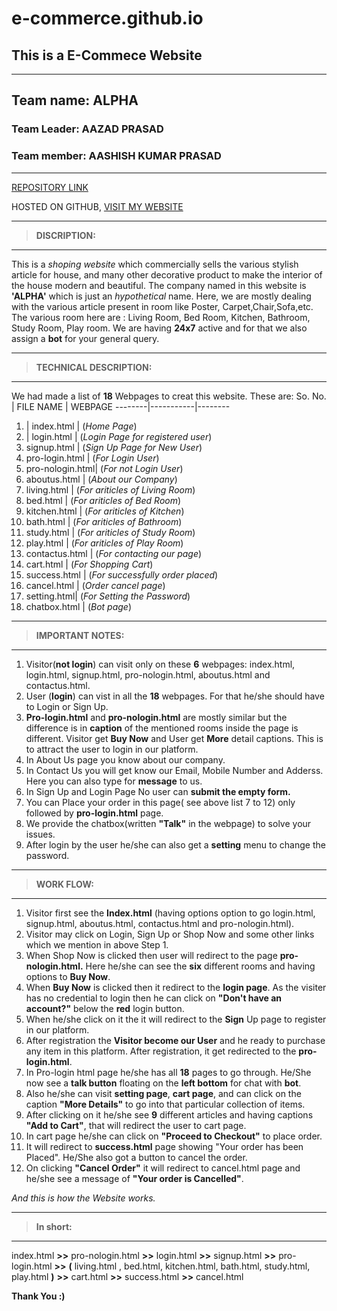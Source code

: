 # e-commerce.github.io
## This is a E-Commece Website
____

 ## Team name: ALPHA

### Team Leader: AAZAD PRASAD

### Team member: AASHISH KUMAR PRASAD
___




[REPOSITORY LINK](https://github.com/aazadprasad/e-commerce.github.io.git "Repository link")

HOSTED ON GITHUB,
[VISIT MY WEBSITE](https://aazadprasad.github.io/e-commerce.github.io/ "Website link") 
___


>**DISCRIPTION:**
___

This is a _shoping website_ which commercially sells the various stylish article for house, and many other decorative product to make the interior of the house modern and beautiful. 
The company named in this website is **'ALPHA'** which is just an _hypothetical_ name. Here, we are mostly dealing with the various article present in room like Poster, Carpet,Chair,Sofa,etc.
The various room here are : Living Room, Bed Room, Kitchen, Bathroom, Study Room, Play room. We are having **24x7** active and for that we also assign a **bot** for your general query.

___
>**TECHNICAL DESCRIPTION:**
___

We had made a list of **18** Webpages to creat this website.
These are:
So. No. | FILE NAME | WEBPAGE
--------|-----------|--------
1. | index.html | (_Home Page_)
2. | login.html | (_Login Page for registered user_)
3. signup.html	|	(_Sign Up Page for New User_)
4. pro-login.html |	(_For Login User_)
5. pro-nologin.html|	(_For not Login User_)
6. aboutus.html |	(_About our Company_)
7. living.html |		(_For ariticles of Living Room_)
8. bed.html |		(_For ariticles of Bed Room_)
9. kitchen.html |	(_For ariticles of Kitchen_)
10. bath.html |		(_For ariticles of Bathroom_)
11. study.html |		(_For ariticles of Study Room_)
12. play.html 	|	(_For ariticles of Play Room_)
13. contactus.html |	(_For contacting our page_)
14. cart.html |		(_For Shopping Cart_)
15. success.html |	(_For successfully order placed_)
16. cancel.html |	(_Order cancel page_)
17. setting.html| 	(_For Setting the Password_)
18. chatbox.html |	(_Bot page_)


___
>**IMPORTANT NOTES:**
___

1. Visitor(**not login**) can visit only on these **6** webpages: index.html, login.html, signup.html, pro-nologin.html, aboutus.html and contactus.html.
1. User (**login**) can vist in all the **18** webpages. For that he/she should have to Login or Sign Up.
1. **Pro-login.html** and **pro-nologin.html** are mostly similar but the difference is in **caption** of the mentioned rooms inside the page is different. Visitor get **Buy Now** and User get **More** detail captions. This is to attract the user to login in our platform.
1. In About Us page you know about our company.
1. In Contact Us you will get know our Email, Mobile Number and Adderss. Here you can also type for **message** to us.
1. In Sign Up and Login Page No user can **submit the empty form.**
1. You can Place your order in this page( see above list 7 to 12) only followed by **pro-login.html** page.
1. We provide the chatbox(written **"Talk"** in the webpage) to solve your issues. 
1. After login by the user he/she can also get a **setting** menu to change the password.


___
>**WORK FLOW:**
___

1. Visitor first see the **Index.html** (having options option to go login.html, signup.html, aboutus.html, contactus.html and pro-nologin.html).
1. Visitor may click on Login, Sign Up or Shop Now and some other links which we mention in above Step 1.
1. When Shop Now is clicked then user will redirect to the page **pro-nologin.html.** Here he/she can see the **six** different rooms and having options to **Buy Now**.
1. When **Buy Now** is clicked then it redirect to the **login page**. As the visiter has no credential to login then he can click on **"Don't have an account?"** below the **red** login button.
1. When he/she click on it the it will redirect to the **Sign** Up page to register in our platform.
1. After registration the **Visitor become our User** and he ready to purchase any item in this platform. After registration, it get redirected to the **pro-login.html**.
1. In Pro-login html page he/she has all **18** pages to go through. He/She now see a **talk button** floating on the **left bottom** for chat with **bot**.
1. Also he/she can visit **setting page**, **cart page**, and can click on the caption **"More Details"** to go into that particular collection of items.
1. After clicking on it he/she see **9** different articles and having captions **"Add to Cart"**, that will redirect the user to cart page.
1. In cart page he/she can click on **"Proceed to Checkout"** to place order.
1. It will redirect to **success.html** page showing "Your order has been Placed". He/She also got a button to cancel the order.
1. On clicking **"Cancel Order"** it will redirect to cancel.html page and he/she see a message of **"Your order is Cancelled"**.
	
_And this is how the Website works._

___
>**In short:**
___

index.html **>>** pro-nologin.html **>>** login.html **>>** signup.html **>>** pro-login.html **>>** **(** living.html , bed.html, kitchen.html, bath.html, study.html, play.html **)** **>>** cart.html **>>** success.html **>>** cancel.html

**Thank You :)**
